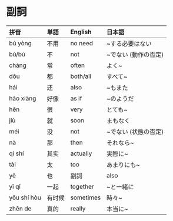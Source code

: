 # 副詞

|拼音|単語|English|日本語|
|:--|:--|:--|:--|
|bú yòng |不用|no need|~する必要はない|
|bù/bú|不|not|~でない (動作の否定)|
|cháng|常|often|よく~|
|dōu|都|both/all|すべて~|
|hái|还|also|~もまた|
|hǎo xiàng|好像|as if|~のようだ|
|hěn|很|very|とても~|
|jiù|就|soon|まもなく|
|méi|没|not|~でない (状態の否定)|
|nà|那|then|それなら~|
|qí shí|其实|actually|実際に~|
|tài|太|too|あまりにも~|
|yě|也|副詞|also|~も|
|yī qǐ|一起|together|~と一緒に|
|yǒu shí hòu|有时候|sometimes|時々~|
|zhēn de|真的|really|本当に~|

